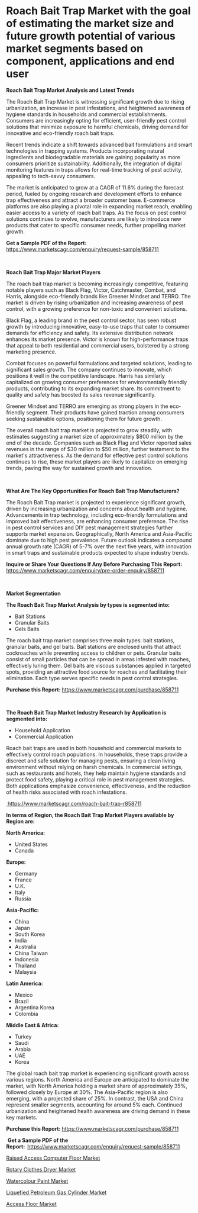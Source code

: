 <p><h1>Roach Bait Trap Market with the goal of estimating the market size and future growth potential of various market segments based on component, applications and end user</h1></p><p><strong>Roach Bait Trap Market Analysis and Latest Trends</strong></p>
<p><p>The Roach Bait Trap Market is witnessing significant growth due to rising urbanization, an increase in pest infestations, and heightened awareness of hygiene standards in households and commercial establishments. Consumers are increasingly opting for efficient, user-friendly pest control solutions that minimize exposure to harmful chemicals, driving demand for innovative and eco-friendly roach bait traps.</p><p>Recent trends indicate a shift towards advanced bait formulations and smart technologies in trapping systems. Products incorporating natural ingredients and biodegradable materials are gaining popularity as more consumers prioritize sustainability. Additionally, the integration of digital monitoring features in traps allows for real-time tracking of pest activity, appealing to tech-savvy consumers.</p><p>The market is anticipated to grow at a CAGR of 11.6% during the forecast period, fueled by ongoing research and development efforts to enhance trap effectiveness and attract a broader customer base. E-commerce platforms are also playing a pivotal role in expanding market reach, enabling easier access to a variety of roach bait traps. As the focus on pest control solutions continues to evolve, manufacturers are likely to introduce new products that cater to specific consumer needs, further propelling market growth.</p></p>
<p><strong>Get a Sample PDF of the Report:&nbsp;</strong> <a href="https://www.marketscagr.com/enquiry/request-sample/858711?utm_campaign=1868&utm_medium=2&utm_source=Github&utm_content=ia&utm_term=04042025&utm_id=roach-bait-trap">https://www.marketscagr.com/enquiry/request-sample/858711</a></p>
<p>&nbsp;</p>
<p><strong>Roach Bait Trap Major Market Players</strong></p>
<p><p>The roach bait trap market is becoming increasingly competitive, featuring notable players such as Black Flag, Victor, Catchmaster, Combat, and Harris, alongside eco-friendly brands like Greener Mindset and TERRO. The market is driven by rising urbanization and increasing awareness of pest control, with a growing preference for non-toxic and convenient solutions.</p><p>Black Flag, a leading brand in the pest control sector, has seen robust growth by introducing innovative, easy-to-use traps that cater to consumer demands for efficiency and safety. Its extensive distribution network enhances its market presence. Victor is known for high-performance traps that appeal to both residential and commercial users, bolstered by a strong marketing presence.</p><p>Combat focuses on powerful formulations and targeted solutions, leading to significant sales growth. The company continues to innovate, which positions it well in the competitive landscape. Harris has similarly capitalized on growing consumer preferences for environmentally friendly products, contributing to its expanding market share. Its commitment to quality and safety has boosted its sales revenue significantly.</p><p>Greener Mindset and TERRO are emerging as strong players in the eco-friendly segment. Their products have gained traction among consumers seeking sustainable options, positioning them for future growth.</p><p>The overall roach bait trap market is projected to grow steadily, with estimates suggesting a market size of approximately $800 million by the end of the decade. Companies such as Black Flag and Victor reported sales revenues in the range of $30 million to $50 million, further testament to the market's attractiveness. As the demand for effective pest control solutions continues to rise, these market players are likely to capitalize on emerging trends, paving the way for sustained growth and innovation.</p></p>
<p>&nbsp;</p>
<p><strong>What Are The Key Opportunities For Roach Bait Trap Manufacturers?</strong></p>
<p><p>The Roach Bait Trap market is projected to experience significant growth, driven by increasing urbanization and concerns about health and hygiene. Advancements in trap technology, including eco-friendly formulations and improved bait effectiveness, are enhancing consumer preference. The rise in pest control services and DIY pest management strategies further supports market expansion. Geographically, North America and Asia-Pacific dominate due to high pest prevalence. Future outlook indicates a compound annual growth rate (CAGR) of 5-7% over the next five years, with innovation in smart traps and sustainable products expected to shape industry trends.</p></p>
<p><strong>Inquire or Share Your Questions If Any Before Purchasing This Report:</strong> <a href="https://www.marketscagr.com/enquiry/pre-order-enquiry/858711?utm_campaign=1868&utm_medium=2&utm_source=Github&utm_content=ia&utm_term=04042025&utm_id=roach-bait-trap">https://www.marketscagr.com/enquiry/pre-order-enquiry/858711</a></p>
<p>&nbsp;</p>
<p><strong>Market Segmentation</strong></p>
<p><strong>The Roach Bait Trap Market Analysis by types is segmented into:</strong></p>
<p><ul><li>Bait Stations</li><li>Granular Baits</li><li>Gels Baits</li></ul></p>
<p><p>The roach bait trap market comprises three main types: bait stations, granular baits, and gel baits. Bait stations are enclosed units that attract cockroaches while preventing access to children or pets. Granular baits consist of small particles that can be spread in areas infested with roaches, effectively luring them. Gel baits are viscous substances applied in targeted spots, providing an attractive food source for roaches and facilitating their elimination. Each type serves specific needs in pest control strategies.</p></p>
<p><strong>Purchase this Report:&nbsp;</strong><a href="https://www.marketscagr.com/purchase/858711?utm_campaign=1868&utm_medium=2&utm_source=Github&utm_content=ia&utm_term=04042025&utm_id=roach-bait-trap">https://www.marketscagr.com/purchase/858711</a></p>
<p>&nbsp;</p>
<p><strong>The Roach Bait Trap Market Industry Research by Application is segmented into:</strong></p>
<p><ul><li>Household Application</li><li>Commercial Application</li></ul></p>
<p><p>Roach bait traps are used in both household and commercial markets to effectively control roach populations. In households, these traps provide a discreet and safe solution for managing pests, ensuring a clean living environment without relying on harsh chemicals. In commercial settings, such as restaurants and hotels, they help maintain hygiene standards and protect food safety, playing a critical role in pest management strategies. Both applications emphasize convenience, effectiveness, and the reduction of health risks associated with roach infestations.</p></p>
<p><a href="https://www.marketscagr.com/roach-bait-trap-r858711?utm_campaign=1868&utm_medium=2&utm_source=Github&utm_content=ia&utm_term=04042025&utm_id=roach-bait-trap">&nbsp;https://www.marketscagr.com/roach-bait-trap-r858711</a></p>
<p><strong>In terms of Region, the Roach Bait Trap Market Players available by Region are:</strong></p>
<p>
    <p> <strong> North America: </strong>
        <ul>
            <li>United States</li>
            <li>Canada</li>
        </ul>
        </p> 
    <p> <strong> Europe: </strong>
        <ul>
            <li>Germany</li>
            <li>France</li>
            <li>U.K.</li>
            <li>Italy</li>
            <li>Russia</li>
        </ul>
        </p> 
    <p> <strong> Asia-Pacific: </strong>
        <ul>
            <li>China</li>
            <li>Japan</li>
            <li>South Korea</li>
            <li>India</li>
            <li>Australia</li>
            <li>China Taiwan</li>
            <li>Indonesia</li>
            <li>Thailand</li>
            <li>Malaysia</li>
        </ul>
        </p> 
    <p> <strong> Latin America: </strong>
        <ul>
            <li>Mexico</li>
            <li>Brazil</li>
            <li>Argentina Korea</li>
            <li>Colombia</li>
        </ul>
        </p> 
    <p> <strong> Middle East & Africa: </strong>
        <ul>
            <li>Turkey</li>
            <li>Saudi</li>
            <li>Arabia</li>
            <li>UAE</li>
            <li>Korea</li>
        </ul>
    </p>
    </p>
<p><p>The global roach bait trap market is experiencing significant growth across various regions. North America and Europe are anticipated to dominate the market, with North America holding a market share of approximately 35%, followed closely by Europe at 30%. The Asia-Pacific region is also emerging, with a projected share of 25%. In contrast, the USA and China represent smaller segments, accounting for around 5% each. Continued urbanization and heightened health awareness are driving demand in these key markets.</p></p>
<p><strong>Purchase this Report: </strong><a href="https://www.marketscagr.com/purchase/858711?utm_campaign=1868&utm_medium=2&utm_source=Github&utm_content=ia&utm_term=04042025&utm_id=roach-bait-trap">https://www.marketscagr.com/purchase/858711</a></p>
<p>&nbsp;<strong>Get a Sample PDF of the Report:&nbsp;&nbsp;</strong><a href="https://www.marketscagr.com/enquiry/request-sample/858711?utm_campaign=1868&utm_medium=2&utm_source=Github&utm_content=ia&utm_term=04042025&utm_id=roach-bait-trap">https://www.marketscagr.com/enquiry/request-sample/858711</a></p>
<p><strong></strong></p>
<p><p><a href="https://github.com/RickHolmes3/Market-Research-Report-List-7/blob/main/raised-access-computer-floor-market.md?utm_campaign=1868&utm_medium=2&utm_source=Github&utm_content=ia&utm_term=04042025&utm_id=roach-bait-trap">Raised Access Computer Floor Market</a></p><p><a href="https://github.com/goliareanoyh/Market-Research-Report-List-1/blob/main/rotary-clothes-dryer-market.md?utm_campaign=1868&utm_medium=2&utm_source=Github&utm_content=ia&utm_term=04042025&utm_id=roach-bait-trap">Rotary Clothes Dryer Market</a></p><p><a href="https://github.com/knazsdadeyvw/Market-Research-Report-List-1/blob/main/watercolour-paint-market.md?utm_campaign=1868&utm_medium=2&utm_source=Github&utm_content=ia&utm_term=04042025&utm_id=roach-bait-trap">Watercolour Paint Market</a></p><p><a href="https://github.com/Krish2023na/Market-Research-Report-List-7/blob/main/liquefied-petroleum-gas-cylinder-market.md?utm_campaign=1868&utm_medium=2&utm_source=Github&utm_content=ia&utm_term=04042025&utm_id=roach-bait-trap">Liquefied Petroleum Gas Cylinder Market</a></p><p><a href="https://github.com/aarenlazosw3/Market-Research-Report-List-1/blob/main/access-floor-market.md?utm_campaign=1868&utm_medium=2&utm_source=Github&utm_content=ia&utm_term=04042025&utm_id=roach-bait-trap">Access Floor Market</a></p></p>